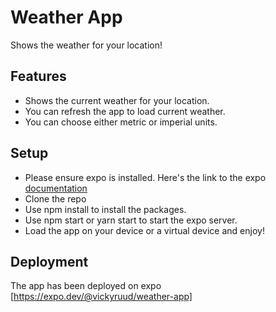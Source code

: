# Weather App

Shows the weather for your location!

## Features

- Shows the current weather for your location.
- You can refresh the app to load current weather.
- You can choose either metric or imperial units.

## Setup

- Please ensure expo is installed. Here's the link to the expo [documentation](https://docs.expo.dev/)
- Clone the repo
- Use npm install to install the packages.
- Use npm start or yarn start to start the expo server.
- Load the app on your device or a virtual device and enjoy!

## Deployment

The app has been deployed on expo [https://expo.dev/@vickyruud/weather-app]
